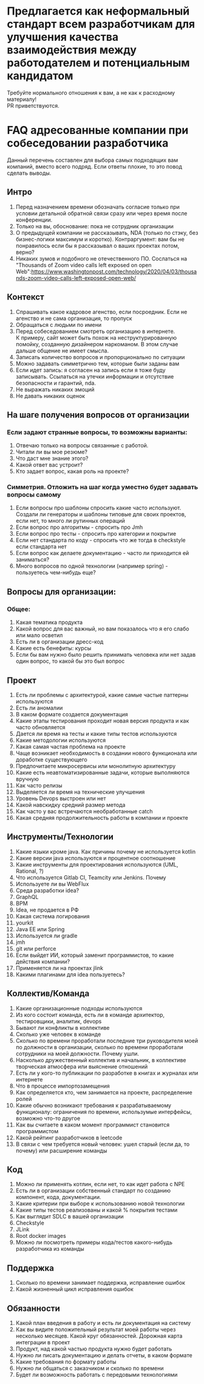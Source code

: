 # Предлагается как неформальный стандарт всем разработчикам для улучшения качества взаимодействия между работодателем и потенциальным кандидатом
Требуйте нормального отношения к вам, а не как к расходному материалу!\
PR приветствуются.

# FAQ адресованные компании при собеседовании разработчика

Данный перечень составлен для выбора самых подходящих вам компаний, вместо всего подряд. Если ответы плохие, то это повод сделать выводы.

## Интро
1. Перед назначением времени обозначать согласие только при условии детальной обратной связи сразу или через время после конференции.
1. Только на вы, обоснование: пока не сотрудник организации
1. О предыдущей компании не рассказывать, NDA (только по стэку, без бизнес-логики максимум и коротко). Контраргумент: вам бы не понравилось если бы я рассказывал о ваших проектах потом, верно?
1. Никаких зумов и подобного не отечественного ПО. Сослаться на "Thousands of Zoom video calls left exposed on open Web":https://www.washingtonpost.com/technology/2020/04/03/thousands-zoom-video-calls-left-exposed-open-web/


## Контекст
1. Спрашивать какое кадровое агенство, если посроедник. Если не агенство и не сама организация, то пропуск
1. Обращаться с людьми по имени
1. Перед собеседованием смотреть организацию в интернете.\
   К примеру, сайт может быть похож на неструктурированную помойку, созданную дизайнером наркоманом. В этом случае дальше общение не имеет смысла.
1. Записать количество вопросов и пропорционально по ситуации
1. Можно задавать симметрично тем, которые были заданы вам
1. Если идет запись: я согласен на запись если я тоже буду записывать. Ссылаться на утечки информации и отсутствие безопасности и гарантий, nda.
1. Не выражать никаких эмоций
1. Не давать никаких оценок

## На шаге получения вопросов от организации

### Если задают странные вопросы, то возможны варианты:
1. Отвечаю только на вопросы связанные с работой.
1. Читали ли вы мое резюме?
1. Что даст мне знание этого?
1. Какой ответ вас устроит?
1. Кто задает вопрос, какая роль на проекте?

### Симметрия. Отложить на шаг когда уместно будет задавать вопросы самому
1. Если вопросы про шаблоны спросить какие часто используют.\
   Создали ли генераторы и шаблоны типовые для своих проектов, если нет, то много ли рутинных операций
1. Если вопрос про алгоритмы - спросить про Jmh
1. Если вопрос про тесты - спросить про категории и покрытие
1. Если нет стандарта по коду - спросить что же тогда в checkstyle если стандарта нет
1. Если вопрос как делаете документацию - часто ли приходится ей заниматься?
1. Много вопросов по одной технологии (например spring) - пользуетесь чем-нибудь еще?

## Вопросы для организации:

### Общее:
1. Какая тематика продукта
1. Какой вопрос для вас важный, но вам показалось что я его слабо или мало осветил
1. Есть ли в организации дресс-код
1. Какие есть бенефиты: курсы
1. Если бы вам нужно было решить принимать человека или нет задав один вопрос, то какой бы это был вопрос

## Проект
1. Есть ли проблемы с архитектурой, какие самые частые паттерны используются
1. Есть ли аномалии
1. В каком формате создается документация
1. Какие этапы тестирования проходит новая версия продукта и как часто обновляется
1. Дается ли время на тесты и какие типы тестов используются
1. Какие методологии используются
1. Какая самая частая проблема на проекте
1. Чаще возникает необходимость в создании нового функционала или доработке существующего
1. Предпочитаете микросервисы или монолитную архитектуру
1. Какие есть неавтоматизированные задачи, которые выполняются вручную
1. Как часто релизы
1. Выделяется ли время на технические улучшения
1. Уровень Devops выстроен или нет
1. Какой навскидку средний размер метода
1. Как часто у вас встречаются необработанные catch
1. Какая средняя продолжительность работы в компании и проекте

## Инструменты/Технологии
1. Какие языки кроме java. Как причины почему не используется kotlin
1. Какие версии java используются и процентное соотношение
1. Какие инструменты для проектирования используются (UML, Rational, ?)
1. Что используется Gitlab CI, Teamcity или Jenkins. Почему
1. Используете ли вы WebFlux
1. Среда разработки idea?
1. GraphQL
1. BPM
1. Idea, не продается в РФ
1. Какая система логирования
1. yourkit
1. Java EE или Spring
1. Используется ли gradle
1. jmh
1. git или perforce
1. Если выйдет ИИ, который заменит программистов, то какие действия компании?
1. Применяется ли на проектах jlink
1. Какими плагинами для idea пользуетесь?

## Коллектив/Команда
1. Какие организационные подходы используются
1. Из кого состоит команда, есть ли в команде архитектор, тестировщики, аналитик, devops
1. Бывают ли конфликты в коллективе
1. Сколько уже человек в команде
1. Сколько по времени проработали последние три руководителя моей по должности в организации, сколько по времени проработали сотрудники на моей должности. Почему ушли.
1. Насколько дружественный коллектив и начальник, в коллективе творческая атмосфера или выяснение отношений
1. Есть ли у кого-то публикации по разработке в книгах и журналах или интернете
1. Что в процессе импортозамещения
1. Как определяется кто, чем занимается на проекте, распределение ролей
1. Какие обычно возникают требования к разрабатываемому функционалу: ограничения по времени, использумые интерфейсы, возможно что-то другое
1. Как вы считаете в каком момент программист становится программистом
1. Какой рейтинг разработчиков в leetcode
1. В связи с чем требуется новый человек: ушел старый (если да, то почему) или расширение команды

## Код
1. Можно ли применять котлин, если нет, то как идет работа с NPE
1. Есть ли в организации собственный стандарт по созданию компонент, кода, документации.
1. Какие критерии при выборе к использованию новой технологии
1. Какие типы тестов реализованы и какой % покрытия тестами
1. Как выглядит SDLC в вашей организации
1. Checkstyle
1. JLink
1. Root docker images
1. Можно ли посмотреть примеры кода/тестов какого-нибудь разработчика из команды

## Поддержка
1. Сколько по времени занимает поддержка, исправление ошибок
1. Какой жизненный цикл исправления ошибок

## Обязанности
1. Какой план введения в работу и есть ли документация на систему
1. Как вы видите положительный результат моей работы через несколько месяцев. Какой круг обязанностей. Дорожная карта интеграции в проект
1. Продукт, над какой частью продукта нужно будет работать
1. Нужно ли писать документацию и делать отчеты, в каком формате
1. Какие требования по формату работы
1. Нужно ли общаться с заказчиком и сколько по времени
1. Будет ли возможность работать с передовыми технологиями
